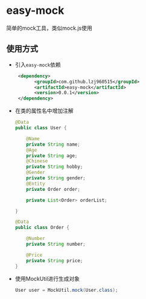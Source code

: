 # easy-mock
简单的mock工具，类似mock.js使用

## 使用方式

- 引入`easy-mock`依赖

  ```xml
   <dependency>
  		 <groupId>com.github.lzj960515</groupId>
         <artifactId>easy-mock</artifactId>
         <version>0.0.1</version>
   </dependency>
  ```

- 在类的属性名中增加注解

  ```java
  @Data
  public class User {
  
      @Name
      private String name;
      @Age
      private String age;
      @Chinese
      private String hobby;
      @Gender
      private String gender;
      @Entity
      private Order order;
  
      private List<Order> orderList;
  
  }
  ```

  ```java
  @Data
  public class Order {
  
      @Number
      private String number;
  
      @Price
      private String price;
  }
  ```

- 使用MockUtil进行生成对象

  ```java
  User user = MockUtil.mock(User.class);
  ```